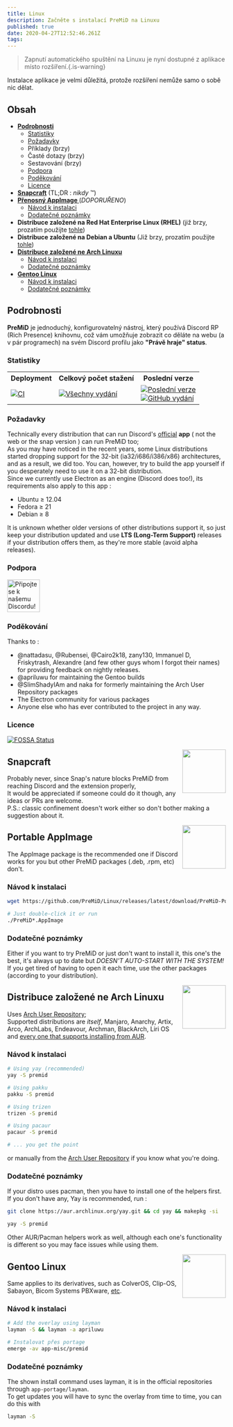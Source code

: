 ```yaml
---
title: Linux
description: Začněte s instalací PreMiD na Linuxu
published: true
date: 2020-04-27T12:52:46.261Z
tags:
---
```


> Zapnutí automatického spuštění na Linuxu je nyní dostupné z aplikace místo rozšíření.{.is-warning}

Instalace aplikace je velmi důležitá, protože rozšíření nemůže samo o sobě nic dělat.

## Obsah

- **[Podrobnosti](#about)**
  - [Statistiky](#stats)
  - [Požadavky](#requirements)
  - Příklady (brzy)
  - Časté dotazy (brzy)
  - Sestavování (brzy)
  - [Podpora](#support)
  - [Poděkování](#credits)
  - [Licence](#license)
- **[Snapcraft](#snapcraft)** (TL;DR : _nikdy_ ™️)
- **[Přenosný AppImage ](#portable-appimage)** (_DOPORUŘENO_)
  - [Návod k instalaci](#installation-instructions)
  - [Dodatečné poznámky](#additional-notes)
- **Distribuce založené na Red Hat Enterprise Linux (RHEL)** (již brzy, prozatím použijte [tohle](#portable-appimage))
- **Distribuce založené na Debian a Ubuntu** (Již brzy, prozatím použijte [tohle](#portable-appimage))
- **[Distribuce založené ne Arch Linuxu](#arch-linux-based-distributions)**
  - [Návod k instalaci](#installation-instructions-1)
  - [Dodatečné poznámky](#additional-notes-1)
- **[Gentoo Linux](#gentoo-linux)**
  - [Návod k instalaci](#installation-instructions-2)
  - [Dodatečné poznámky](#additional-notes-2)

<a name="about"></a>

## Podrobnosti

**PreMiD** je jednoduchý, konfigurovatelný nástroj, který používá Discord RP (Rich Presence) knihovnu, což vám umožňuje zobrazit co děláte na webu (a v pár programech) na svém Discord profilu jako **"Právě hraje" status**.

<a name="stats"></a>

### Statistiky

<table>
  <tr>
    <th>Deployment</th>
    <th>Celkový počet stažení</th>
    <th>Poslední verze</th>
  </tr>
  <tr>
    <td><a href="https://github.com/PreMiD/Linux/actions"><img src="https://github.com/PreMiD/Linux/workflows/CI/badge.svg?branch=master&event=push" alt="CI"></a></td>
    <td><a href="https://github.com/PreMiD/Linux/releases"><img src="https://img.shields.io/github/downloads/PreMiD/Linux/total.svg?maxAge=86400" alt="Všechny vydání"></a></td>
    <td><a href="https://github.com/PreMiD/Linux/releases/latest"><img src="https://img.shields.io/github/v/release/PreMiD/Linux.svg?maxAge=86400" alt="Poslední verze"><br><img src="https://img.shields.io/github/downloads/PreMiD/Linux/latest/total.svg?maxAge=86400" alt="GitHub vydání"></a></td>
  </tr>
</table>

<a name="requirements"></a>

### Požadavky

Technically every distribution that can run Discord's [official](https://discordapp.com/download) **app** ( not the web or the snap version ) can run PreMiD too;</br> As you may have noticed in the recent years, some Linux distributions started dropping support for the 32-bit (ia32/i686/i386/x86) architectures, and as a result, we did too. You can, however, try to build the app yourself if you desperately need to use it on a 32-bit distribution.</br> Since we currently use Electron as an engine (Discord does too!), its requirements also apply to this app :

- Ubuntu ≥ 12.04
- Fedora ≥ 21
- Debian ≥ 8

It is unknown whether older versions of other distributions support it, so just keep your distribution updated and use **LTS (Long-Term Support)** releases if your distribution offers them, as they're more stable (avoid alpha releases).

<a name="support"></a>

### Podpora

<div>
  <a target="_blank" href="https://discord.gg/WvfVZ8T" title="Připojte se k našemu Discordu!">
    <img height="75px" draggable="false" src="https://discordapp.com/api/guilds/493130730549805057/widget.png?style=banner2" alt="Připojte se k našemu Discordu!">
  </a>
</div>

<a name="credits"></a>

### Poděkování

Thanks to :

- @nattadasu, @Rubensei, @Cairo2k18, zany130, Immanuel D, Friskytrash, Alexandre (and few other guys whom I forgot their names) for providing feedback on nightly releases.
- @apriluwu for maintaining the Gentoo builds
- @SlimShadyIAm and naka for formerly maintaining the Arch User Repository packages
- The Electron community for various packages
- Anyone else who has ever contributed to the project in any way.

<a name="license"></a>

### Licence

[![FOSSA Status](https://app.fossa.io/api/projects/git%2Bgithub.com%2FPreMiD%2FLinux.svg?type=large)](https://app.fossa.io/projects/git%2Bgithub.com%2FPreMiD%2FLinux?ref=badge_large)

<img src="https://i.imgur.com/ACAxtmA.png" width="100" height="100" align="right"></img>
<a name="snapcraft"></a>

## Snapcraft

Probably never, since Snap's nature blocks PreMiD from reaching Discord and the extension properly,</br> It would be appreciated if someone could do it though, any ideas or PRs are welcome.</br> P.S.: classic confinement doesn't work either so don't bother making a suggestion about it.

<img src="https://i.imgur.com/qEZOOfU.png" width="100" height="100" align="right"></img>
<a name="appimage"></a>

## Portable AppImage

The AppImage package is the recommended one if Discord works for you but other PreMiD packages (.deb, .rpm, etc) don't.

<a name="appimageinstall"></a>

### Návod k instalaci

```bash
wget https://github.com/PreMiD/Linux/releases/latest/download/PreMiD-Portable.AppImage && chmod a+x PreMiD*.AppImage
```

```bash
# Just double-click it or run
./PreMiD*.AppImage
```

<a name="appimagenotes"></a>

### Dodatečné poznámky

Either if you want to try PreMiD or just don't want to install it, this one's the best, it's always up to date but _DOESN'T AUTO-START WITH THE SYSTEM!_</br>If you get tired of having to open it each time, use the other packages (according to your distribution).

<a name="arch"></a>
<img src="https://i.imgur.com/NBevNlU.png" width="100" height="100" align="right"></img>

## Distribuce založené ne Arch Linuxu

Uses [Arch User Repository](https://aur.archlinux.org/packages/premid);</br> Supported distributions are _itself_, Manjaro, Anarchy, Artix, Arco, ArchLabs, Endeavour, Archman, BlackArch, Liri OS and [every one that supports installing from AUR](https://wiki.archlinux.org/index.php/Arch-based_distributions#Active).

<a name="archinstall"></a>

### Návod k instalaci

```bash
# Using yay (recommended)
yay -S premid
```

```bash
# Using pakku
pakku -S premid
```

```bash
# Using trizen
trizen -S premid
```

```bash
# Using pacaur
pacaur -S premid
```

```bash
# ... you get the point
```

or manually from the [Arch User Repository](https://aur.archlinux.org/packages/premid) if you know what you're doing.

<a name="archnotes"></a>

### Dodatečné poznámky

If your distro uses pacman, then you have to install one of the helpers first. If you don't have any, Yay is recommended, run :

```bash
git clone https://aur.archlinux.org/yay.git && cd yay && makepkg -si
```

```bash
yay -S premid
```

Other AUR/Pacman helpers work as well, although each one's functionality is different so you may face issues while using them.

<img src="https://i.imgur.com/Kv1X2to.png" width="100" height="100" align="right"></img>
<a name="gentoo"></a>

## Gentoo Linux

Same applies to its derivatives, such as ColverOS, Clip-OS, Sabayon, Bicom Systems PBXware, [etc](https://wiki.gentoo.org/wiki/Distributions_based_on_Gentoo#Active_projects).

<a name="gentooinstall"></a>

### Návod k instalaci

```bash
# Add the overlay using layman
layman -S && layman -a apriluwu
```

```bash
# Instalovat přes portage
emerge -av app-misc/premid
```

<a name="gentoonotes"></a>

### Dodatečné poznámky

The shown install command uses layman, it is in the official repositories through `app-portage/layman`.<br> To get updates you will have to sync the overlay from time to time, you can do this with

```bash
layman -S
```